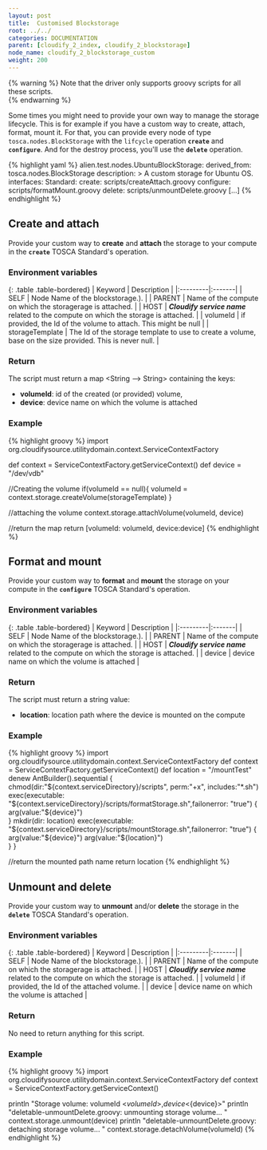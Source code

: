 ```yaml
---
layout: post
title:  Customised Blockstorage
root: ../../
categories: DOCUMENTATION
parent: [cloudify_2_index, cloudify_2_blockstorage]
node_name: cloudify_2_blockstorage_custom
weight: 200
---
```

{% warning %}
Note that the driver only supports groovy scripts for all these scripts.  
{% endwarning %}

Some times you might need to provide your own way to manage the storage lifecycle. This is for example if you have a custom way to create, attach, format, mount it. For that, you can provide every node of type `tosca.nodes.BlockStorage` with the `lifcycle` operation **`create`** and **`configure`**. And for the destroy process, you'll use the **`delete`** operation.

{% highlight yaml %}
alien.test.nodes.UbuntuBlockStorage:
  derived_from: tosca.nodes.BlockStorage
  description: >
    A custom storage for Ubuntu OS.
  interfaces:
    Standard:
      create: scripts/createAttach.groovy
      configure: scripts/formatMount.groovy
      delete: scripts/unmountDelete.groovy
  [...]
{% endhighlight %}

## Create and attach ##
Provide your custom way to **create** and **attach** the storage to your compute in the **`create`** TOSCA Standard's operation. 

### Environment variables ###

{: .table .table-bordered}
| Keyword |  Description |
|:---------|:-------|
| SELF  |  Node Name of the blockstorage.). |
| PARENT | Name of the compute on which the storagerage is attached. |
| HOST | ***Cloudify service name*** related to the compute on which the storage is attached. |
| volumeId  |  if provided, the Id of the volume to attach. This might be null |
| storageTemplate |  The Id of the storage template to use to create a volume, base on the size provided. This is never null. |


### Return ###
The script must return a map <String --> String> containing the keys:  

- **volumeId**: id of the created (or provided) volume,
- **device**: device name on which the volume is attached 

### Example ###

{% highlight groovy %}
import org.cloudifysource.utilitydomain.context.ServiceContextFactory

def context = ServiceContextFactory.getServiceContext()
def device = "/dev/vdb"

//Creating the volume
if(volumeId == null){
	volumeId = context.storage.createVolume(storageTemplate)
}

//attaching the volume
context.storage.attachVolume(volumeId, device)

//return the map
return [volumeId: volumeId, device:device]
{% endhighlight %}

## Format and mount ##
Provide your custom way to **format** and **mount** the storage on your compute in the **`configure`** TOSCA Standard's operation. 

### Environment variables ###

{: .table .table-bordered}
| Keyword | Description |
|:---------|:-------|
| SELF  |  Node Name of the blockstorage.). |
| PARENT | Name of the compute on which the storagerage is attached. |
| HOST | ***Cloudify service name*** related to the compute on which the storage is attached. |
| device  |  device name on which the volume is attached |

### Return ###
The script must return a string value:  

- **location**: location path where the device is mounted on the compute 


### Example ###

{% highlight groovy %}
import org.cloudifysource.utilitydomain.context.ServiceContextFactory
def context = ServiceContextFactory.getServiceContext()
def location = "/mountTest"
denew AntBuilder().sequential {
  chmod(dir:"${context.serviceDirectory}/scripts", perm:"+x", includes:"*.sh")
  exec(executable: "${context.serviceDirectory}/scripts/formatStorage.sh",failonerror: "true") {
    arg(value:"${device}")			
  }
  mkdir(dir: location)
  exec(executable: "${context.serviceDirectory}/scripts/mountStorage.sh",failonerror: "true") {
    arg(value:"${device}")			
    arg(value:"${location}")			
  }
}

//return the mounted path name
return location
{% endhighlight %}


## Unmount and delete ##
Provide your custom way to **unmount** and/or **delete** the storage in the **`delete`** TOSCA Standard's operation. 

### Environment variables ###

{: .table .table-bordered}
| Keyword |  Description |
|:---------|:-------|
| SELF  |  Node Name of the blockstorage.). |
| PARENT | Name of the compute on which the storagerage is attached. |
| HOST | ***Cloudify service name*** related to the compute on which the storage is attached. |
| volumeId  |  if provided, the Id of the attached volume. |
| device  |  device name on which the volume is attached |

### Return ###
No need to return anything for this script.  


### Example ###

{% highlight groovy %}
import org.cloudifysource.utilitydomain.context.ServiceContextFactory
def context = ServiceContextFactory.getServiceContext()

println "Storage volume: volumeId <${volumeId}>, device <${device}>"
println "deletable-unmountDelete.groovy: unmounting storage volume... "
context.storage.unmount(device)
println "deletable-unmountDelete.groovy: detaching storage volume... "
context.storage.detachVolume(volumeId) 
{% endhighlight %}
